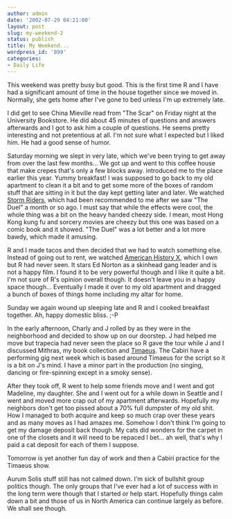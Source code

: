 ```yaml
---
author: admin
date: '2002-07-29 04:21:00'
layout: post
slug: my-weekend-2
status: publish
title: My Weekend...
wordpress_id: '899'
categories:
- Daily Life
---
```

This weekend was pretty busy but good. This is the first time R and I have had a significant amount of time in the house together since we moved in. Normally, she gets home after I've gone to bed unless I'm up extremely late.

I did get to see China Mieville read from "The Scar" on Friday night at the University Bookstore. He did about 45 minutes of questions and answers afterwards and I got to ask him a couple of questions. He seems pretty interesting and not pretentious at all. I'm not sure what I expected but I liked him. He had a good sense of humor.

Saturday morning we slept in very late, which we've been trying to get away from over the last few months... We got up and went to this coffee house that make crepes that's only a few blocks away. introduced me to the place earlier this year. Yummy breakfast! I was supposed to go back to my old apartment to clean it a bit and to get some more of the boxes of random stuff that are sitting in it but the day kept getting later and later. We watched <a href="http://us.imdb.com/Title?0165499">Storm Riders</a>, which had been recommended to me after we saw "The Duel" a month or so ago. I must say that while the effects were cool, the whole thing was a bit on the heavy handed cheezy side. I mean, most Hong Kong kung fu and sorcery movies are cheezy but this one was based on a comic book and it showed. "The Duel" was a lot better and a lot more bawdy, which made it amusing.

R and I made tacos and then decided that we had to watch something else. Instead of going out to rent, we watched <a href="http://us.imdb.com/Title?0120586">American History X</a>, which I own but R had never seen. It stars Ed Norton as a skinhead gang leader and is not a happy film. I found it to be very powerful though and I like it quite a bit. I'm not sure of R's opinion overall though. It doesn't leave you in a happy space though... Eventually I made it over to my old apartment and dragged a bunch of boxes of things home including my altar for home.

Sunday we again wound up sleeping late and R and I cooked breakfast together. Ah, happy domestic bliss. ;-P

In the early afternoon, Charly and J rolled by as they were in the neighborhood and decided to show up on our doorstep. J had helped me move but trapecia had never seen the place so R gave the tour while J and I discussed Mithras, my book collection and <a href="http://classics.mit.edu/Plato/timaeus.html">Timaeus</a>. The Cabiri have a performing gig next week which is based around Timaeus for the script so it is a bit on J's mind. I have a minor part in the production (no singing, dancing or fire-spinning except in a smoky sense).

After they took off, R went to help some friends move and I went and got Madeline, my daughter. She and I went out for a while down in Seattle and I went and moved more crap out of my apartment afterwards. Hopefully my neighbors don't get too pissed about a 70% full dumpster of my old shit. How I managed to both acquire and keep so much crap over these years and as many moves as I had amazes me. Somehow I don't think I'm going to get my damage deposit back though. My cats did wonders for the carpet in one of the closets and it will need to be repaced I bet... ah well, that's why I paid a cat deposit for each of them I suppose.

Tomorrow is yet another fun day of work and then a Cabiri practice for the Timaeus show.

Aurum Solis stuff still has not calmed down. I'm sick of bullshit group politics though. The only groups that I&apos;ve ever had a lot of success with in the long term were though that I started or help start. Hopefully things calm down a bit and those of us in North America can continue largely as before. We shall see though.
